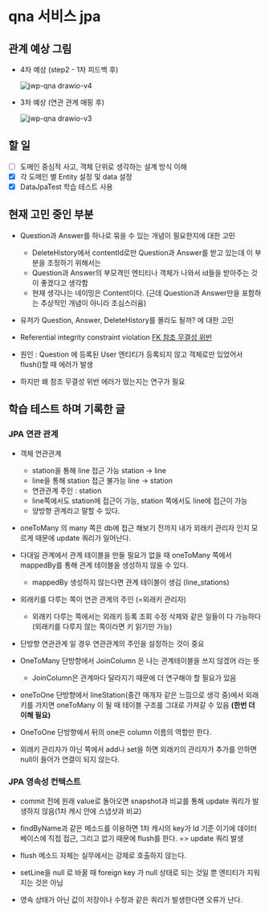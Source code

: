 # qna 서비스 jpa

## 관계 예상 그림

- 4차 예상 (step2 - 1차 피드백 후)

  ![jwp-qna drawio-v4](https://user-images.githubusercontent.com/17772475/141789834-f8434d22-fc8c-4855-96c0-677e705d5fb6.png)


- 3차 예상 (연관 관계 매핑 후)

  ![jwp-qna drawio-v3](https://user-images.githubusercontent.com/17772475/141682152-7a9aac6f-3410-4ac2-9771-90cafdb32169.png)
  

## 할 일
- [ ] 도메인 중심적 사고, 객체 단위로 생각하는 설계 방식 이해
- [x] 각 도메인 별 Entity 설정 및 data 설정
- [x] DataJpaTest 학습 테스트 사용
  
## 현재 고민 중인 부분
- Question과 Answer를 하나로 묶을 수 있는 개념이 필요한지에 대한 고민
  - DeleteHistory에서 contentId로만 Question과 Answer를 받고 있는데 이 부분을 조정하기 위해서는
  - Question과 Answer의 부모격인 엔티티나 객체가 나와서 id들을 받아주는 것이 좋겠다고 생각함
  - 현재 생각나는 네이밍은 Content이다. (근데 Question과 Answer만을 포함하는 추상적인 개념이 아니라 조심스러움)
  
- 유저가 Question, Answer, DeleteHistory를 몰라도 될까? 에 대한 고민

- Referential integrity constraint violation [FK 참조 무결성 위반](https://devwithpug.github.io/spring/jpa-1/#:~:text=%EC%9D%B4%20%EC%97%90%EB%9F%AC%EB%8A%94%20%EC%B0%B8%EC%A1%B0%20%EB%AC%B4%EA%B2%B0%EC%84%B1,%ED%95%B4%EC%84%9C%20%EB%B0%9C%EC%83%9D%ED%95%98%EB%8A%94%20%EB%AC%B8%EC%A0%9C%EC%9D%B4%EB%8B%A4.)
- 원인 : Question 에 등록된 User 엔티티가 등록되지 않고 객체로만 있었어서 flush()할 때 에러가 발생
- 하지만 왜 참조 무결성 위반 에러가 떴는지는 연구가 필요

## 학습 테스트 하며 기록한 글

### JPA 연관 관계
- 객체 연관관계
  - station을 통해 line 접근 가능 station -> line  
  - line을 통해 station 접근 불가능 line -> station  
  - 연관관계 주인 : station   
  - line쪽에서도 station에 접근이 가능, station 쪽에서도 line에 접근이 가능 
  - 양방향 관계라고 말할 수 있다.
  

- oneToMany 의 many 쪽은 db에 접근 해보기 전까지 내가 외래키 관리자 인지 모르게 때문에 update 쿼리가 일어난다.
  

- 다대일 관계에서 관계 테이블을 만들 필요가 없을 때 oneToMany 쪽에서 mappedBy를 통해 관계 테이블을 생성하지 않을 수 있다.
  - mappedBy 생성하지 않는다면 관계 테이블이 생김 (line_stations)
  

- 외래키를 다루는 쪽이 연관 관계의 주인 (=외래키 관리자)
  - 외래키 다루는 쪽에서는 외래키 등록 조회 수정 삭제와 같은 일들이 다 가능하다 (외래키를 다루지 않는 쪽이라면 키 읽기만 가능)
  

- 단방향 연관관계 일 경우 연관관계의 주인을 설정하는 것이 중요
  

- OneToMany 단방향에서 JoinColumn 은 나는 관계테이블을 쓰지 않겠어 라는 뜻
  - JoinColumn은 관계마다 달라지기 때문에 더 연구해야 할 필요가 있음
  

- oneToOne 단방향에서 lineStation(중간 매개자 같은 느낌으로 생각 중)에서 외래키를 가지면 oneToMany 이 될 때 테이블 구조를 그대로 가져갈 수 있음 **(한번 더 이해 필요)**
  

- OneToOne 단방향에서 뒤의 one은 column 이름의 역할만 한다.
  

- 외래키 관리자가 아닌 쪽에서 add나 set을 하면 외래키의 관리자가 추가를 안하면 null이 들어가 연결이 되지 않는다.
  
### JPA 영속성 컨텍스트
- commit 전에 원래 value로 돌아오면 snapshot과 비교를 통해 update 쿼리가 발생하지 않음(1차 캐시 안에 스냅샷과 비교)
  

- findByName과 같은 메소드를 이용하면 1차 캐시의 key가 Id 기준 이기에 데이터 베이스에 직접 접근, 그리고 없기 때문에 flush를 한다. => update 쿼리 발생
  

- flush 메소드 자체는 실무에서는 강제로 호출하지 않는다.
  

- setLine을 null 로 바꿀 때 foreign key 가 null 상태로 되는 것일 뿐 엔티티가 지워지는 것은 아님
  

- 영속 상태가 아닌 값이 저장이나 수정과 같은 쿼리가 발생한다면 오류가 난다.
  
